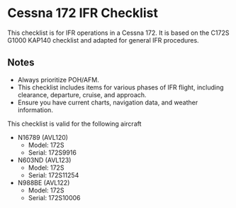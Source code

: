 # Cessna 172 IFR Checklist

This checklist is for IFR operations in a Cessna 172. It is based on the C172S G1000 KAP140 checklist and adapted for general IFR procedures.

## Notes

*   Always prioritize POH/AFM.
*   This checklist includes items for various phases of IFR flight, including clearance, departure, cruise, and approach.
*   Ensure you have current charts, navigation data, and weather information.

This checklist is valid for the following aircraft

* N16789 (AVL120)
  * Model: 172S
  * Serial: 172S9916
* N603ND (AVL123)
  * Model: 172S
  * Serial: 172S11254
* N988BE (AVL122)
  * Model: 172S
  * Serial: 172S10006

